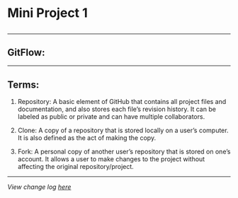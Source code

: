 # Mini Project 1

## 

---

## GitFlow:

---

## Terms:

1. Repository:  A basic element of GitHub that contains all project files and documentation, and also stores each file’s revision history. It can be labeled as public or private and can have multiple collaborators.

2. Clone: A  copy of a repository that is stored locally on a user’s computer. It is also defined as the act of making the copy.

3. Fork: A personal copy of another user’s repository that is stored on one’s account. It allows a user to make changes to the project without affecting the original repository/project.


---

*View change log [here](P1_CHANGELOG.md)*